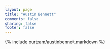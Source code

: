 ```yaml
---
layout: page
title: "Austin Bennett"
comments: false
sharing: false
footer: false
---
```

{% include ourteam/austinbennett.markdown %}
